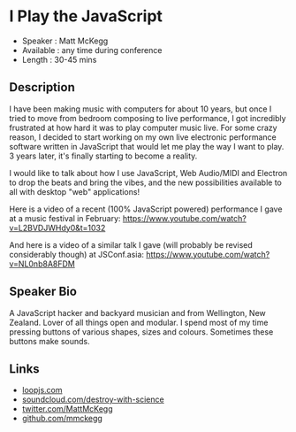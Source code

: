 I Play the JavaScript
========================

* Speaker   : Matt McKegg
* Available : any time during conference
* Length    : 30-45 mins

Description
-----------

I have been making music with computers for about 10 years, but once I tried to move from bedroom composing to live performance, I got incredibly frustrated at how hard it was to play computer music live. For some crazy reason, I decided to start working on my own live electronic performance software written in JavaScript that would let me play the way I want to play. 3 years later, it's finally starting to become a reality.

I would like to talk about how I use JavaScript, Web Audio/MIDI and Electron to drop the beats and bring the vibes, and the new possibilities available to all with desktop "web" applications!

Here is a video of a recent (100% JavaScript powered) performance I gave at a music festival in February: https://www.youtube.com/watch?v=L2BVDJWHdy0&t=1032

And here is a video of a similar talk I gave (will probably be revised considerably though) at JSConf.asia: https://www.youtube.com/watch?v=NL0nb8A8FDM

Speaker Bio
-----------

A JavaScript hacker and backyard musician and from Wellington, New Zealand. Lover of all things open and modular. I spend most of my time pressing buttons of various shapes, sizes and colours. Sometimes these buttons make sounds.

Links
-----

* [loopjs.com](http://loopjs.com)
* [soundcloud.com/destroy-with-science](https://soundcloud.com/destroy-with-science)
* [twitter.com/MattMcKegg](https://twitter.com/MattMckegg)
* [github.com/mmckegg](https://github.com/mmckegg)
